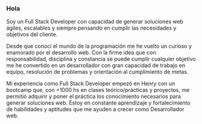 ### Hola 

Soy un Full Stack Developer con capacidad de generar soluciones web ágiles, escalables y siempre pensando en cumplir las necesidades y objetivos del cliente.

Desde que conocí el mundo de la programación me he vuelto un curioso y enamorado por el desarrollo web. Con la firme idea que con responsabilidad, disciplina y constancia se puede cumplir cualquier objetivo me he convertido en un desarrollador con gran capacidad de trabajo en equipo, resolución de problemas y orientación al cumplimiento de metas.

Mi experiencia como Full Stack Developer empezó en Henry con un bootcamp que, con +1000 hs en clases teórico/prácticas y proyectos,  me permitió adquirir y poner el práctica los conocimiento necesarios para generar soluciones web.  Estoy en constante aprendizaje y fortalecimiento de habilidades y aptitudes que me ayuden a crecer como Desarrollador web.
